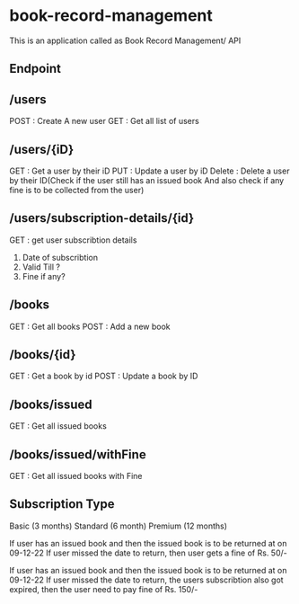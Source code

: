 # book-record-management

This is an application called as Book Record Management/ API

## Endpoint

## /users
POST : Create A new user
GET : Get all list of users

## /users/{iD}
GET : Get a user by their iD
PUT : Update a user by iD
Delete : Delete a user by their ID(Check if the user still has an issued book And also check if any fine is to be collected from the user)

## /users/subscription-details/{id}
GET : get user subscribtion details
1. Date of subscribtion
2. Valid Till ?
3. Fine if any?

## /books
GET : Get all books
POST : Add a new book

## /books/{id}
GET : Get a book by id
POST : Update a book by ID

## /books/issued
GET : Get all issued books

## /books/issued/withFine
GET : Get all issued books with Fine

## Subscription Type
Basic (3 months)
Standard (6 month)
Premium (12 months)

If user has an issued book and then the issued book is to be returned at on 09-12-22
If user missed the date to return, then user gets a fine of Rs. 50/-

If user has an issued book and then the issued book is to be returned at on 09-12-22
If user missed the date to return, the users subscribtion also got expired, then the user need to pay fine of Rs. 150/-


<!-- 
MVC architecture
    >> Modal View Controller
    >> Modal and Controller are respect to backend
    >>view wrt f/e 
    >> controller : Brain or logic of our route 
 -->

 <!-- modal : it speaks abt the structure of the MongoDB collection -->
